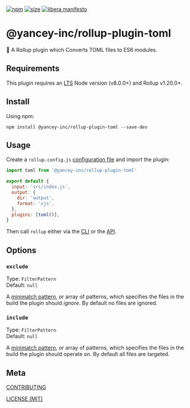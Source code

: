 [npm]: https://img.shields.io/npm/v/@yancey-inc/rollup-plugin-toml
[npm-url]: https://www.npmjs.com/package/@yancey-inc/rollup-plugin-toml
[size]: https://packagephobia.now.sh/badge?p=@yancey-inc/rollup-plugin-toml
[size-url]: https://packagephobia.now.sh/result?p=@yancey-inc/rollup-plugin-toml

[![npm][npm]][npm-url]
[![size][size]][size-url]
[![libera manifesto](https://img.shields.io/badge/libera-manifesto-lightgrey.svg)](https://liberamanifesto.com)

# @yancey-inc/rollup-plugin-toml

🍣 A Rollup plugin which Converts TOML files to ES6 modules.

## Requirements

This plugin requires an [LTS](https://github.com/nodejs/Release) Node version (v8.0.0+) and Rollup v1.20.0+.

## Install

Using npm:

```console
npm install @yancey-inc/rollup-plugin-toml --save-dev
```

## Usage

Create a `rollup.config.js` [configuration file](https://www.rollupjs.org/guide/en/#configuration-files) and import the plugin:

```js
import toml from '@yancey-inc/rollup-plugin-toml'

export default {
  input: 'src/index.js',
  output: {
    dir: 'output',
    format: 'cjs',
  },
  plugins: [toml()],
}
```

Then call `rollup` either via the [CLI](https://www.rollupjs.org/guide/en/#command-line-reference) or the [API](https://www.rollupjs.org/guide/en/#javascript-api).

## Options

### `exclude`

Type: `FilterPattern`<br>
Default: `null`

A [minimatch pattern](https://github.com/isaacs/minimatch), or array of patterns, which specifies the files in the build the plugin should _ignore_. By default no files are ignored.

### `include`

Type: `FilterPattern`<br>
Default: `null`

A [minimatch pattern](https://github.com/isaacs/minimatch), or array of patterns, which specifies the files in the build the plugin should operate on. By default all files are targeted.

## Meta

[CONTRIBUTING](/.github/CONTRIBUTING.md)

[LICENSE (MIT)](/LICENSE)
